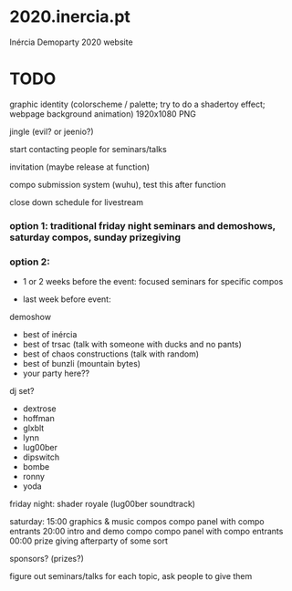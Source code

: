 # 2020.inercia.pt
Inércia Demoparty 2020 website


# TODO

graphic identity (colorscheme / palette; try to do a shadertoy effect; webpage background animation) 1920x1080 PNG

jingle (evil? or jeenio?)

start contacting people for seminars/talks

invitation (maybe release at function)

compo submission system (wuhu), test this after function

close down schedule for livestream

### option 1: traditional friday night seminars and demoshows, saturday compos, sunday prizegiving

### option 2: 
 * 1 or 2 weeks before the event: focused seminars for specific compos

* last week before event:

demoshow
 - best of inércia
 - best of trsac (talk with someone with ducks and no pants)
 - best of chaos constructions (talk with random)
 - best of bunzli (mountain bytes)
 - your party here??

dj set?
 - dextrose
 - hoffman
 - glxblt
 - lynn
 - lug00ber
 - dipswitch
 - bombe
 - ronny
 - yoda

friday night: shader royale (lug00ber soundtrack)

saturday: 15:00 graphics & music compos
          compo panel with compo entrants
          20:00 intro and demo compo
          compo panel with compo entrants
          00:00 prize giving
          afterparty of some sort

sponsors? (prizes?)

figure out seminars/talks for each topic, ask people to give them


